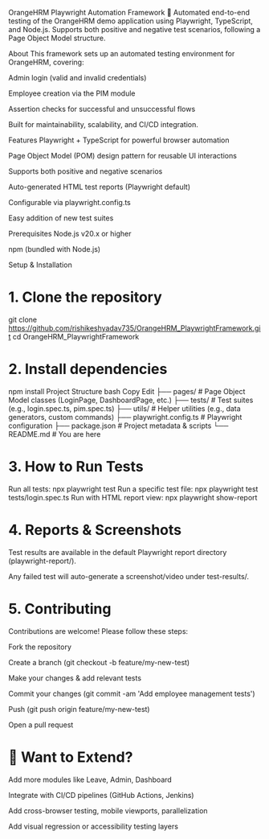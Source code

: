 OrangeHRM Playwright Automation Framework 🧪
Automated end-to-end testing of the OrangeHRM demo application using Playwright, TypeScript, and Node.js. Supports both positive and negative test scenarios, following a Page Object Model structure.


About
This framework sets up an automated testing environment for OrangeHRM, covering:

Admin login (valid and invalid credentials)

Employee creation via the PIM module

Assertion checks for successful and unsuccessful flows 

Built for maintainability, scalability, and CI/CD integration.

Features
Playwright + TypeScript for powerful browser automation

Page Object Model (POM) design pattern for reusable UI interactions

Supports both positive and negative scenarios

Auto-generated HTML test reports (Playwright default)

Configurable via playwright.config.ts

Easy addition of new test suites

Prerequisites
Node.js v20.x or higher

npm (bundled with Node.js)

Setup & Installation
# 1. Clone the repository
git clone https://github.com/rishikeshyadav735/OrangeHRM_PlaywrightFramework.git
cd OrangeHRM_PlaywrightFramework

# 2. Install dependencies
npm install
Project Structure
bash
Copy
Edit
├── pages/            # Page Object Model classes (LoginPage, DashboardPage, etc.)
├── tests/            # Test suites (e.g., login.spec.ts, pim.spec.ts)
├── utils/            # Helper utilities (e.g., data generators, custom commands)
├── playwright.config.ts  # Playwright configuration
├── package.json          # Project metadata & scripts
└── README.md             # You are here

# 3. How to Run Tests
Run all tests: npx playwright test
Run a specific test file: npx playwright test tests/login.spec.ts
Run with HTML report view: npx playwright show-report

# 4. Reports & Screenshots
Test results are available in the default Playwright report directory (playwright-report/).

Any failed test will auto-generate a screenshot/video under test-results/.

# 5. Contributing
Contributions are welcome! Please follow these steps:

Fork the repository

Create a branch (git checkout -b feature/my-new-test)

Make your changes & add relevant tests

Commit your changes (git commit -am 'Add employee management tests')

Push (git push origin feature/my-new-test)

Open a pull request


#  🚀 Want to Extend?
Add more modules like Leave, Admin, Dashboard

Integrate with CI/CD pipelines (GitHub Actions, Jenkins)

Add cross-browser testing, mobile viewports, parallelization

Add visual regression or accessibility testing layers
